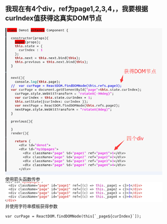 ## 我现在有4个div，ref为page1,2,3,4，，我要根据curIndex值获得这真实DOM节点
![problem](problem1.png)
使用箭头函数传参
![answer](problem2.png)
并使用字符串模板获得参数
```
var curPage = ReactDOM.findDOMNode(this[`_page${curIndex}`]);
```
